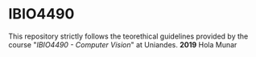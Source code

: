 # IBIO4490
This repository strictly follows the teorethical guidelines provided by the course "*IBIO4490 - Computer Vision*" at Uniandes. 
**2019**
Hola
Munar
